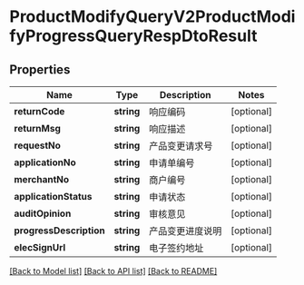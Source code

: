 # ProductModifyQueryV2ProductModifyProgressQueryRespDtoResult

## Properties
Name | Type | Description | Notes
------------ | ------------- | ------------- | -------------
**returnCode** | **string** | 响应编码 | [optional] 
**returnMsg** | **string** | 响应描述 | [optional] 
**requestNo** | **string** | 产品变更请求号 | [optional] 
**applicationNo** | **string** | 申请单编号 | [optional] 
**merchantNo** | **string** | 商户编号 | [optional] 
**applicationStatus** | **string** | 申请状态 | [optional] 
**auditOpinion** | **string** | 审核意见 | [optional] 
**progressDescription** | **string** | 产品变更进度说明 | [optional] 
**elecSignUrl** | **string** | 电子签约地址 | [optional] 

[[Back to Model list]](../README.md#documentation-for-models) [[Back to API list]](../README.md#documentation-for-api-endpoints) [[Back to README]](../README.md)


